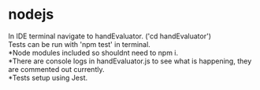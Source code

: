 # nodejs

In IDE terminal navigate to handEvaluator. ('cd handEvaluator') <br />
Tests can be run with 'npm test' in terminal. <br />
*Node modules included so shouldnt need to npm i. <br />
*There are console logs in handEvaluator.js to see what is happening, they are commented out currently.<br />
*Tests setup using Jest. 
